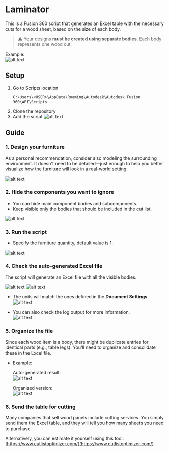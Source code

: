 # Laminator

This is a Fusion 360 script that generates an Excel table with the necessary cuts for a wood sheet, based on the size of each body.

> ⚠️ Your designs **must be created using separate bodies**. Each body represents one wood cut.

Example:  
![alt text](images/example.png)

## Setup

1. Go to Scripts location
    ```
    C:\Users\<USER>\AppData\Roaming\Autodesk\Autodesk Fusion 360\API\Scripts
    ```
2. Clone the repository
3. Add the script
  ![alt text](images/setup.png)
## Guide

### 1. Design your furniture
As a personal recommendation, consider also modeling the surrounding environment. It doesn't need to be detailed—just enough to help you better visualize how the furniture will look in a real-world setting.

![alt text](images/screen0.png)

### 2. Hide the components you want to ignore
* You can hide main component bodies and subcomponents.
* Keep visible only the bodies that should be included in the cut list.

![alt text](images/screen1.png)

### 3. Run the script
* Specify the furniture quantity, default value is 1.

![alt text](images/screen2.png)

### 4. Check the auto-generated Excel file
The script will generate an Excel file with all the visible bodies.

![alt text](images/screen3.png)
![alt text](images/screen4.png)

* The units will match the ones defined in the **Document Settings**.  
  ![alt text](images/screen4_2.png)

* You can also check the log output for more information.  
  ![alt text](images/screen5.png)

### 5. Organize the file
Since each wood item is a body, there might be duplicate entries for identical parts (e.g., table legs). You'll need to organize and consolidate these in the Excel file.

* Example:

    Auto-generated result:  
    ![alt text](images/screen6_2.png)

    Organized version:  
    ![alt text](images/screen6.png)

### 6. Send the table for cutting

Many companies that sell wood panels include cutting services. You simply send them the Excel table, and they will tell you how many sheets you need to purchase.

Alternatively, you can estimate it yourself using this tool:  
[https://www.cutlistoptimizer.com/](https://www.cutlistoptimizer.com/)
